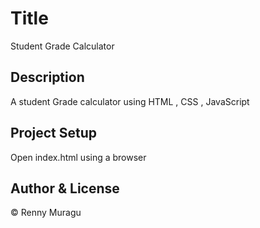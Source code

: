 # Title
Student Grade Calculator

## Description
A student Grade calculator using HTML , CSS , JavaScript 

## Project Setup
Open index.html using a browser

## Author & License
© Renny Muragu





